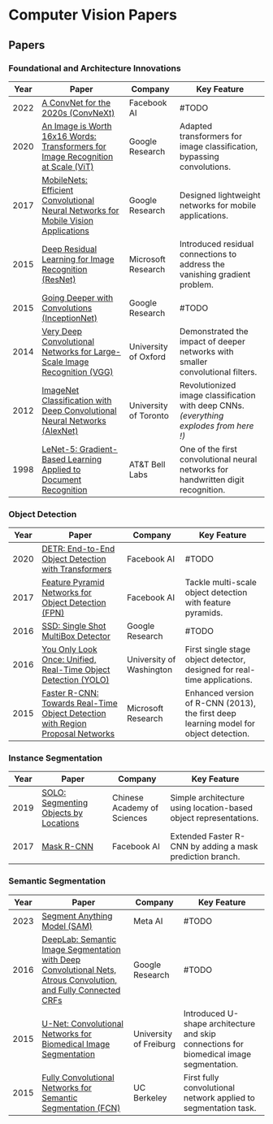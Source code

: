 # Computer Vision Papers

## Papers

### Foundational and Architecture Innovations
| Year | Paper | Company | Key Feature |
|------|-------|---------|-------------|
| 2022 | [A ConvNet for the 2020s (ConvNeXt)](https://arxiv.org/abs/2201.03545) | Facebook AI | #TODO |
| 2020 | [An Image is Worth 16x16 Words: Transformers for Image Recognition at Scale (ViT)](https://arxiv.org/abs/2010.11929) | Google Research | Adapted transformers for image classification, bypassing convolutions. |
| 2017 | [MobileNets: Efficient Convolutional Neural Networks for Mobile Vision Applications](https://arxiv.org/abs/1704.04861) | Google Research | Designed lightweight networks for mobile applications. |
| 2015 | [Deep Residual Learning for Image Recognition (ResNet)](https://arxiv.org/abs/1512.03385) | Microsoft Research | Introduced residual connections to address the vanishing gradient problem. |
| 2015 | [Going Deeper with Convolutions (InceptionNet)](https://arxiv.org/abs/1409.4842) | Google Research | #TODO |
| 2014 | [Very Deep Convolutional Networks for Large-Scale Image Recognition (VGG)](https://arxiv.org/abs/1409.1556) | University of Oxford | Demonstrated the impact of deeper networks with smaller convolutional filters. |
| 2012 | [ImageNet Classification with Deep Convolutional Neural Networks (AlexNet)](https://proceedings.neurips.cc/paper/2012/file/c399862d3b9d6b76c8436e924a68c45b-Paper.pdf) | University of Toronto | Revolutionized image classification with deep CNNs. *(everything explodes from here !)* |
| 1998 | [LeNet-5: Gradient-Based Learning Applied to Document Recognition](http://yann.lecun.com/exdb/lenet/) | AT&T Bell Labs | One of the first convolutional neural networks for handwritten digit recognition. |

### Object Detection
| Year | Paper | Company | Key Feature |
|------|-------|---------|-------------|
| 2020 | [DETR: End-to-End Object Detection with Transformers](https://arxiv.org/abs/2005.12872) | Facebook AI | #TODO |
| 2017 | [Feature Pyramid Networks for Object Detection (FPN)](https://arxiv.org/abs/1612.03144) | Facebook AI | Tackle multi-scale object detection with feature pyramids. |
| 2016 | [SSD: Single Shot MultiBox Detector](https://arxiv.org/abs/1512.02325) | Google Research | #TODO |
| 2016 | [You Only Look Once: Unified, Real-Time Object Detection (YOLO)](https://arxiv.org/abs/1506.02640) | University of Washington | First single stage object detector, designed for real-time applications. |
| 2015 | [Faster R-CNN: Towards Real-Time Object Detection with Region Proposal Networks](https://arxiv.org/abs/1506.01497) | Microsoft Research |Enhanced version of R-CNN (2013), the first deep learning model for object detection. |

### Instance Segmentation
| Year | Paper | Company | Key Feature |
|------|-------|---------|-------------|
| 2019 | [SOLO: Segmenting Objects by Locations](https://arxiv.org/abs/1912.04488) | Chinese Academy of Sciences | Simple architecture using location-based object representations. |
| 2017 | [Mask R-CNN](https://arxiv.org/abs/1703.06870) | Facebook AI | Extended Faster R-CNN by adding a mask prediction branch. |

### Semantic Segmentation
| Year | Paper | Company | Key Feature |
|------|-------|---------|-------------|
| 2023 | [Segment Anything Model (SAM)](https://arxiv.org/abs/2304.02643) | Meta AI | #TODO |
| 2016 | [DeepLab: Semantic Image Segmentation with Deep Convolutional Nets, Atrous Convolution, and Fully Connected CRFs](https://arxiv.org/abs/1606.00915) | Google Research | #TODO |
| 2015 | [U-Net: Convolutional Networks for Biomedical Image Segmentation](https://arxiv.org/abs/1505.04597) | University of Freiburg | Introduced U-shape architecture and skip connections for  biomedical image segmentation. |
| 2015 | [Fully Convolutional Networks for Semantic Segmentation (FCN)](https://arxiv.org/abs/1411.4038) | UC Berkeley | First fully convolutional network applied to segmentation task. |
